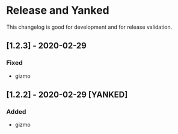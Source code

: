 # Release and Yanked
This changelog is good for development and for release validation.
## [1.2.3] - 2020-02-29
### Fixed
- gizmo
## [1.2.2] - 2020-02-29 [YANKED]
### Added
- gizmo
